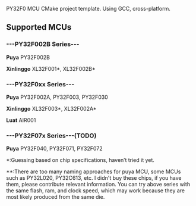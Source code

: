 PY32F0 MCU CMake project template. Using GCC, cross-platform.

## Supported MCUs

### ---PY32F002B Series---

**Puya** PY32F002B

**Xinlinggo** XL32F001\*, XL32F002B\*

### ---PY32F0xx Series---

**Puya** PY32F002A, PY32F003, PY32F030

**Xinlinggo** XL32F003\*, XL32F002A\*

**Luat** AIR001

### ---PY32F07x Series---(TODO)

**Puya** PY32F040, PY32F071, PY32F072



*:Guessing based on chip specifications, haven’t tried it yet.

**:There are too many naming approaches for puya MCU, some MCUs such as PY32L020, PY32C613, etc. I didn't buy these chips, if you have them, please contribute relevant information. You can try above series with the same flash, ram, and clock speed, which may work because they are most likely produced from the same die.







